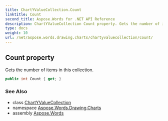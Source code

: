 ```yaml
---
title: ChartYValueCollection.Count
linktitle: Count
second_title: Aspose.Words for .NET API Reference
description: ChartYValueCollection Count property. Gets the number of items in this collection in C#.
type: docs
weight: 10
url: /net/aspose.words.drawing.charts/chartyvaluecollection/count/
---
```

## Count property

Gets the number of items in this collection.

```csharp
public int Count { get; }
```

### See Also

* class [ChartYValueCollection](../)
* namespace [Aspose.Words.Drawing.Charts](../../chartyvaluecollection/)
* assembly [Aspose.Words](../../../)
